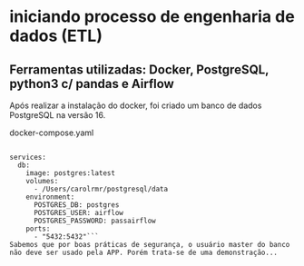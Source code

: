 # iniciando processo de engenharia de dados (ETL)

## Ferramentas utilizadas: Docker, PostgreSQL, python3 c/ pandas e Airflow

Após realizar a instalação do docker, foi criado um banco de dados PostgreSQL na versão 16.

docker-compose.yaml
```version: '3.8'

services:
  db:
    image: postgres:latest
    volumes:
      - /Users/carolrmr/postgresql/data
    environment:
      POSTGRES_DB: postgres
      POSTGRES_USER: airflow
      POSTGRES_PASSWORD: passairflow
    ports:
      - "5432:5432"```
Sabemos que por boas práticas de segurança, o usuário master do banco não deve ser usado pela APP. Porém trata-se de uma demonstração...
